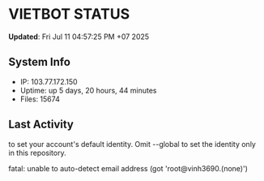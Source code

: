# VIETBOT STATUS
**Updated**: Fri Jul 11 04:57:25 PM +07 2025

## System Info
- IP: 103.77.172.150
- Uptime: up 5 days, 20 hours, 44 minutes
- Files: 15674

## Last Activity

to set your account's default identity.
Omit --global to set the identity only in this repository.

fatal: unable to auto-detect email address (got 'root@vinh3690.(none)')

